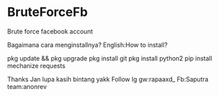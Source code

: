 # BruteForceFb
Brute force facebook account

Bagaimana cara menginstallnya?
English:How to install?

pkg update && pkg upgrade
pkg install git
pkg install python2
pip install mechanize requests

Thanks Jan lupa kasih bintang yakk
Follow Ig gw:rapaaxd_
Fb:Saputra
team:anonrev

